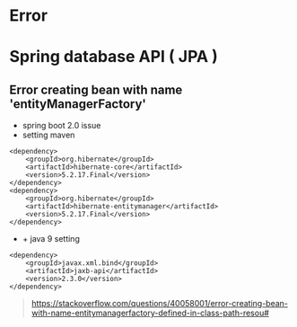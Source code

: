 # Error 

# Spring database API ( JPA )

## Error creating bean with name 'entityManagerFactory' 
- spring boot 2.0 issue
- setting maven 

```
<dependency>
    <groupId>org.hibernate</groupId>
    <artifactId>hibernate-core</artifactId>
    <version>5.2.17.Final</version>
</dependency>
<dependency>
    <groupId>org.hibernate</groupId>
    <artifactId>hibernate-entitymanager</artifactId>
    <version>5.2.17.Final</version>
</dependency>
```

- \+ java 9 setting

```
<dependency>
    <groupId>javax.xml.bind</groupId>
    <artifactId>jaxb-api</artifactId>
    <version>2.3.0</version>
</dependency>
```

> https://stackoverflow.com/questions/40058001/error-creating-bean-with-name-entitymanagerfactory-defined-in-class-path-resou#
## 
